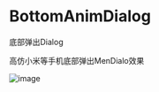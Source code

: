 # BottomAnimDialog
底部弹出Dialog

高仿小米等手机底部弹出MenDialo效果

![image](https://github.com/iyi828328/BottomAnimDialog/master/screenshot/BottomAnimDialog.png)
